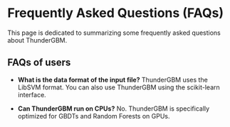 Frequently Asked Questions (FAQs)
======
This page is dedicated to summarizing some frequently asked questions about ThunderGBM.

## FAQs of users

* **What is the data format of the input file?** 
  ThunderGBM uses the LibSVM format. You can also use ThunderGBM using the scikit-learn interface.

* **Can ThunderGBM run on CPUs?** 
  No. ThunderGBM is specifically optimized for GBDTs and Random Forests on GPUs.